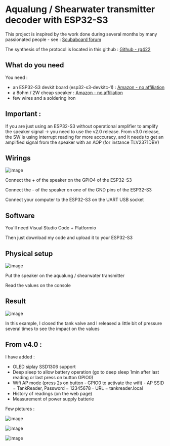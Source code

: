 # Aqualung / Shearwater transmitter decoder with ESP32-S3
This project is inspired by the work done during several months by many passionated people - see : [Scubaboard forum](https://scubaboard.com/community/threads/reading-wireless-air-transmitter-using-arduino.601083/)

The synthesis of the protocol is located in this github : [Github - rg422](https://github.com/rg422/PPS-MH8A-Transmitter)

## What do you need
You need :
- an ESP32-S3 devkit board (esp32-s3-devkitc-1) : [Amazon - no affiliation](https://www.amazon.fr/sspa/click?ie=UTF8&spc=MTo0NjY3MzU2MjYyNDY4NzU3OjE3NDg4MDA0NzU6c3BfYXRmOjMwMDEyMzA1MTM4NzIzMjo6MDo6&url=%2FESP32-S3-DevKitC-1-d%25C3%25A9veloppement-RUIZHI-ESP32-S3-WROOM-1-N16R8-Compatible%2Fdp%2FB0CPY56822%2Fref%3Dsr_1_1_sspa%3F__mk_fr_FR%3D%25C3%2585M%25C3%2585%25C5%25BD%25C3%2595%25C3%2591%26crid%3D2RLZNUFKS4N21%26dib%3DeyJ2IjoiMSJ9.YbOPs5gGHpnKMpsODreQ9JX5HxYccIQ8MpKxOvNwiV88Q9XB7p4uV82D3jJ8gEuhMm8nBnOhAmM_MM0B8MZneQepHkhB0fMz_srhLt7Ld7M5L-DpW6DEaPSTnS1C54wOEC9actJpDo4N_sKzRVzlKNieIkAGpKtShFJTFXYxEJrAoB0dZqkXWUSw60J0od2ARF_0LZCHDY_blImdHTzNP9FiL-Bh3iIDUBB3dO89iNIlXK3K8Jri54VTHarlghNNqPZYbHL5oNtUGYSDwZNd_Ax8pywbY6qjkU6Bc1EhFr4.HeSgEcWuVNLpo9pQNJ1JdSDwmvVu-mvt7z6sSouZVMQ%26dib_tag%3Dse%26keywords%3Desp32-s3-devkitc-1%26qid%3D1748800475%26s%3Delectronics%26sprefix%3Desp32-s3-devkitc-1%252Celectronics%252C69%26sr%3D1-1-spons%26sp_csd%3Dd2lkZ2V0TmFtZT1zcF9hdGY%26psc%3D1)
- a 8ohm / 2W cheap speaker : [Amazon - no affiliation](https://www.amazon.fr/dp/B00O9YGQ42?ref=ppx_yo2ov_dt_b_fed_asin_title)
- few wires and a soldering iron

## Important :
If you are just using an ESP32-S3 without operational amplifier to amplify the speaker signal -> you need to use the v2.0 release.
From v3.0 release, the SW is using interrupt reading for more acccuracy, and it needs to get an amplified signal from the speaker with an AOP (for instance TLV2371DBV)

## Wirings
![image](https://github.com/user-attachments/assets/dbb9efec-de91-46df-9ee4-e331d59c5bc5)

Connect the + of the speaker on the GPIO4 of the ESP32-S3

Connect the - of the speaker on one of the GND pins of the ESP32-S3

Connect your computer to the ESP32-S3 on the UART USB socket

## Software
You'll need Visual Studio Code + Platformio

Then just download my code and upload it to your ESP32-S3

## Physical setup

![image](https://github.com/user-attachments/assets/66615d05-e8f4-48cf-8a8e-36d89d0bf244)

Put the speaker on the aqualung / shearwater transmitter

Read the values on the console

## Result

![image](https://github.com/user-attachments/assets/74292ec7-edca-479f-89b8-f87916f0eca0)

In this example, I closed the tank valve and I released a little bit of pressure several times to see the impact on the values

## From v4.0 :

I have added :
- OLED siplay SSD1306 support
- Deep sleep to allow battery operation (go to deep sleep 1min after last reading or last press on button GPIO0)
- Wifi AP mode (press 2s on button - GPIO0 to activate the wifi) - AP SSID = TankReader, Password = 12345678 - URL = tankreader.local
- History of readings (on the web page)
- Measurement of power supply batterie

Few pictures :

![image](https://github.com/user-attachments/assets/de334248-becf-435d-b34b-929306a8a545)

![image](https://github.com/user-attachments/assets/cff783b0-ddd5-403d-9f21-708ec120162d)

![image](https://github.com/user-attachments/assets/a215acc7-9553-4d6e-a458-e8d4061c4b50)

